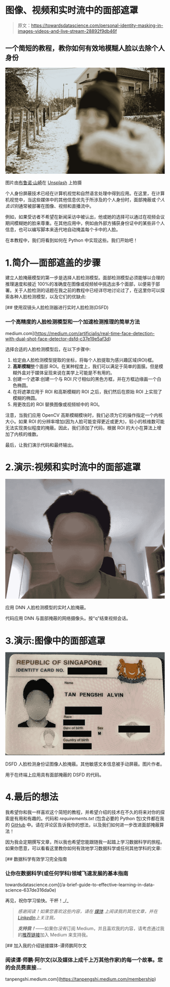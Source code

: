 # 图像、视频和实时流中的面部遮罩

> 原文：<https://towardsdatascience.com/personal-identity-masking-in-images-videos-and-live-stream-28892f9db46f>

## 一个简短的教程，教你如何有效地模糊人脸以去除个人身份

![](img/e3af9f0d7c316267712a5246887f4b85.png)

图片由[布鲁诺·山崎](https://unsplash.com/@mryamazukino)在 [Unsplash](https://unsplash.com/) 上拍摄

个人身份屏蔽技术已经在计算机视觉和自然语言处理中得到应用。在这里，在计算机视觉中，当这些媒体中的其他信息优先于所涉及的个人身份时，面部掩蔽或*个人去识别*通常被部署在图像、视频和直播流中。

例如，如果受访者不希望在新闻采访中被认出，他或她的选择可以通过在视频会议期间模糊她的脸来尊重。在其他应用中，例如由外部方捕获身份证中的某些非个人信息，也可以编写脚本来迭代地自动掩盖每个卡中的人脸。

在本教程中，我们将看到如何在 Python 中实现这些。我们开始吧！

# 1.简介—面部遮盖的步骤

建立人脸掩蔽模型的第一步是选择人脸检测模型。面部检测模型必须能够以合理的推理速度和接近 100%的准确度在图像或视频帧中挑选出多个面部，以便易于部署。关于人脸检测的话题在我之前的教程中已经详尽地讨论过了，在这里你可以探索各种人脸检测模型，以及它们的优缺点:

[](https://medium.com/artificialis/real-time-face-detection-with-dual-shot-face-detector-dsfd-c37e19e5af3d) [## 使用双镜头人脸检测器进行实时人脸检测(DSFD)

### 一个高精度的人脸检测模型和一个加速检测推理的简单方法

medium.com](https://medium.com/artificialis/real-time-face-detection-with-dual-shot-face-detector-dsfd-c37e19e5af3d) 

选择合适的人脸检测模型后，在以下步骤中:

1.  给定由人脸检测模型提取的坐标，将每个人脸提取为感兴趣区域(ROI)框。
2.  **高斯模糊**整个面部 ROI。在某种程度上，我们可以满足于简单的面膜。但是模糊外盒对于媒体呈现来说在美学上可能是不有用的。
3.  创建一个遮罩:创建一个与 ROI 尺寸相似的黑色方框，并在方框边缘画一个白色椭圆。
4.  在将遮罩应用于 ROI 和高斯模糊的 ROI 之后，我们然后在原始 ROI 上实现了模糊的椭圆。
5.  用更改后的 ROI 替换图像或视频帧中的 ROI。

注意，当我们应用 OpenCV 高斯模糊模块时，我们必须为它的操作指定一个内核大小。如果 ROI 的分辨率增加(因为人脸可能变得更近或更大)，较小的核维数可能无法实现类似程度的掩蔽。因此，我们添加了代码，根据 ROI 的大小在算法上增加了内核的维数。

最后，让我们演示代码和最终输出。

# 2.演示:视频和实时流中的面部遮罩

![](img/3db8e7cb894ca5425e86ba2f912452a7.png)

应用 DNN 人脸检测模型的实时人脸掩蔽。

代码应用 DNN 与面部掩蔽的网络摄像头。按“q”结束视频会话。

# 3.演示:图像中的面部遮罩

![](img/c49eb6f243f7bb6a44307e234917fd3b.png)

DSFD 人脸检测身份证图像人脸掩蔽。其他敏感文本信息被手动屏蔽。图片作者。

用于在终端上应用具有面部掩蔽的 DSFD 的代码。

# 4.最后的想法

我希望你和我一样喜欢这个简短的教程，并希望介绍的技术在不久的将来对你的探索是有用和有趣的。代码和 *requirements.txt* (包含必要的 Python 包)文件都在我的 [GitHub](https://github.com/tanpengshi/Personal_Identity_Masking_Images) 中。请在评论区告诉我你的想法，以及我们如何进一步改进面部掩蔽算法！

因为我会定期撰写文章，所以我也希望您能跟随我一起踏上学习数据科学的旅程。如果你愿意，可以看看这里教你如何有效地学习数据科学或任何其他学科的文章:

[](/a-brief-guide-to-effective-learning-in-data-science-637de316da0e) [## 数据科学有效学习完全指南

### 让你在数据科学(或任何学科)领域飞速发展的基本指南

towardsdatascience.com](/a-brief-guide-to-effective-learning-in-data-science-637de316da0e) 

再见，祝你学习愉快。干杯！_/\_

> *感谢阅读！如果您喜欢这些内容，请在* [*媒体*](https://tanpengshi.medium.com/) *上阅读我的其他文章，并在*[*LinkedIn*](https://www.linkedin.com/in/tanpengshi/)*上关注我。*
> 
> ***支持我！***——如果你*没有*订阅 Medium，并且喜欢我的内容，请考虑通过我的[推荐链接](https://tanpengshi.medium.com/membership)加入 Medium 来支持我。

[](https://tanpengshi.medium.com/membership) [## 加入我的介绍链接媒体-谭师鹏阿尔文

### 阅读谭·师鹏·阿尔文(以及媒体上成千上万其他作家)的每一个故事。您的会员费直接…

tanpengshi.medium.com](https://tanpengshi.medium.com/membership)
